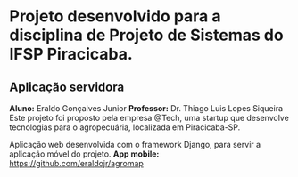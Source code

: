 <h1>Projeto desenvolvido para a disciplina de Projeto de Sistemas do IFSP Piracicaba.</h1>

<h2>Aplicação servidora</h2>

<b>Aluno:</b> Eraldo Gonçalves Junior
<b>Professor:</b> Dr. Thiago Luis Lopes Siqueira
<br>
Este projeto foi proposto pela empresa @Tech, uma startup que desenvolve tecnologias para o agropecuária, localizada em Piracicaba-SP.

Aplicação web desenvolvida com o framework Django, para servir a aplicação móvel do projeto.
<b>App mobile: </b>https://github.com/eraldojr/agromap

